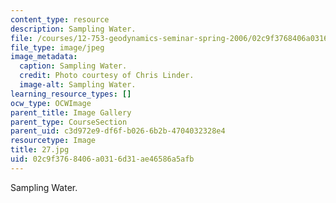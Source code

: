 ```yaml
---
content_type: resource
description: Sampling Water.
file: /courses/12-753-geodynamics-seminar-spring-2006/02c9f3768406a0316d31ae46586a5afb_27.jpg
file_type: image/jpeg
image_metadata:
  caption: Sampling Water.
  credit: Photo courtesy of Chris Linder.
  image-alt: Sampling Water.
learning_resource_types: []
ocw_type: OCWImage
parent_title: Image Gallery
parent_type: CourseSection
parent_uid: c3d972e9-df6f-b026-6b2b-4704032328e4
resourcetype: Image
title: 27.jpg
uid: 02c9f376-8406-a031-6d31-ae46586a5afb
---
```

Sampling Water.

